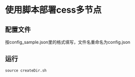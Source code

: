 # 使用脚本部署cess多节点

## 配置文件
按config_sample.json里的格式填写，文件名重命名为config.json

## 运行

```
source createDir.sh
```
